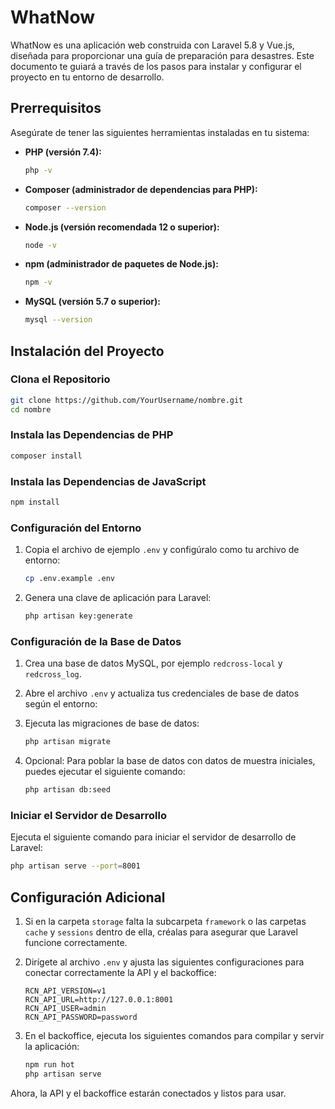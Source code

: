 
# WhatNow

WhatNow es una aplicación web construida con Laravel 5.8 y Vue.js, diseñada para proporcionar una guía de preparación para desastres. Este documento te guiará a través de los pasos para instalar y configurar el proyecto en tu entorno de desarrollo.

## Prerrequisitos

Asegúrate de tener las siguientes herramientas instaladas en tu sistema:

- **PHP (versión 7.4):**
  ```bash
  php -v
  ```
- **Composer (administrador de dependencias para PHP):**
  ```bash
  composer --version
  ```
- **Node.js (versión recomendada 12 o superior):**
  ```bash
  node -v
  ```
- **npm (administrador de paquetes de Node.js):**
  ```bash
  npm -v
  ```
- **MySQL (versión 5.7 o superior):**
  ```bash
  mysql --version
  ```

## Instalación del Proyecto

### Clona el Repositorio

```bash
git clone https://github.com/YourUsername/nombre.git
cd nombre
```

### Instala las Dependencias de PHP

```bash
composer install
```

### Instala las Dependencias de JavaScript

```bash
npm install
```

### Configuración del Entorno

1. Copia el archivo de ejemplo `.env` y configúralo como tu archivo de entorno:
   ```bash
   cp .env.example .env
   ```

2. Genera una clave de aplicación para Laravel:
   ```bash
   php artisan key:generate
   ```

### Configuración de la Base de Datos

1. Crea una base de datos MySQL, por ejemplo `redcross-local` y `redcross_log`.

2. Abre el archivo `.env` y actualiza tus credenciales de base de datos según el entorno:

3. Ejecuta las migraciones de base de datos:
   ```bash
   php artisan migrate
   ```

4. Opcional: Para poblar la base de datos con datos de muestra iniciales, puedes ejecutar el siguiente comando:
   ```bash
   php artisan db:seed
   ```

### Iniciar el Servidor de Desarrollo

Ejecuta el siguiente comando para iniciar el servidor de desarrollo de Laravel:
```bash
php artisan serve --port=8001
```

## Configuración Adicional

1. Si en la carpeta `storage` falta la subcarpeta `framework` o las carpetas `cache` y `sessions` dentro de ella, créalas para asegurar que Laravel funcione correctamente.

2. Dirígete al archivo `.env` y ajusta las siguientes configuraciones para conectar correctamente la API y el backoffice:

   ```dotenv
   RCN_API_VERSION=v1
   RCN_API_URL=http://127.0.0.1:8001
   RCN_API_USER=admin
   RCN_API_PASSWORD=password
   ```

3. En el backoffice, ejecuta los siguientes comandos para compilar y servir la aplicación:

   ```bash
   npm run hot
   php artisan serve
   ```

Ahora, la API y el backoffice estarán conectados y listos para usar.
